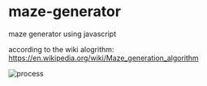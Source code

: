 # maze-generator
maze generator using javascript

according to the wiki alogrithm: https://en.wikipedia.org/wiki/Maze_generation_algorithm

![process](https://user-images.githubusercontent.com/3615280/117291999-4164eb80-aea2-11eb-9c9e-6791f9c6a4d1.gif)

